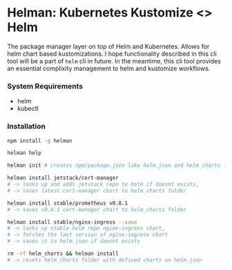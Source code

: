 # Helman: Kubernetes Kustomize <> Helm

The package manager layer on top of Helm and Kubernetes. Allows for helm chart based kustomizations.
I hope functionality described in this cli tool will be a part of `helm` cli in future.
In the meantime, this cli tool provides an essential complixity management to helm and kustomize workflows.

### System Requirements

- helm
- kubectl

### Installation

```sh
npm install -g helman

helman help

helman init # creates npm/package.json like helm.json and helm_charts folder

helman install jetstack/cert-manager
# -> looks up and adds jetstack repo to helm if doesnt exists,
# -> saves latest cert-manager chart to helm_charts folder

helman install stable/prometheus v0.8.1
# -> saves v0.8.1 cert-manager chart to helm_charts folder

helman install stable/nginx-ingress --save
# -> looks up stable helm repo nginx-ingress chart,
# -> fetches the last version of nginx-ingress chart
# -> saves it to helm.json if doesnt exists

rm -rf helm_charts && helman install
# -> resets helm_charts folder with defined charts on helm.json
```

